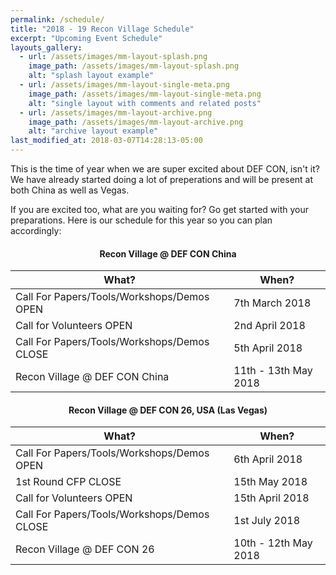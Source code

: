 ```yaml
---
permalink: /schedule/
title: "2018 - 19 Recon Village Schedule"
excerpt: "Upcoming Event Schedule"
layouts_gallery:
  - url: /assets/images/mm-layout-splash.png
    image_path: /assets/images/mm-layout-splash.png
    alt: "splash layout example"
  - url: /assets/images/mm-layout-single-meta.png
    image_path: /assets/images/mm-layout-single-meta.png
    alt: "single layout with comments and related posts"
  - url: /assets/images/mm-layout-archive.png
    image_path: /assets/images/mm-layout-archive.png
    alt: "archive layout example"
last_modified_at: 2018-03-07T14:28:13-05:00
---
```


This is the time of year when we are super excited about DEF CON, isn't it? We have already started doing a lot of preperations and will be present at both China as well as Vegas. 

If you are excited too, what are you waiting for? Go get started with your preparations.  Here is our schedule for this year so you can plan accordingly: 

#### <center>Recon Village @ DEF CON China</center>

| What?                                        | When?	                                           |
| ------------------------------------------- | ----------------------------------------------------- |
| Call For Papers/Tools/Workshops/Demos OPEN | 7th March 2018 |
| Call for Volunteers OPEN | 2nd April 2018 |
| Call For Papers/Tools/Workshops/Demos CLOSE | 5th April 2018 |
| Recon Village @ DEF CON China | 11th - 13th May 2018 |


#### <center>Recon Village @ DEF CON 26, USA (Las Vegas)</center>

| What?                                        | When?	                                           |
| ------------------------------------------- | ----------------------------------------------------- |
| Call For Papers/Tools/Workshops/Demos OPEN | 6th April 2018 |
| 1st Round CFP CLOSE | 15th May 2018 |
| Call for Volunteers OPEN | 15th April 2018 |
| Call For Papers/Tools/Workshops/Demos CLOSE | 1st July 2018 |
| Recon Village @ DEF CON 26 | 10th - 12th May 2018 |